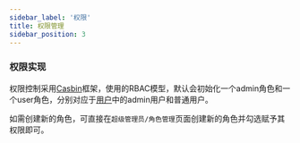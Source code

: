 ```yaml
---
sidebar_label: '权限'
title: 权限管理
sidebar_position: 3
---
```


### 权限实现

权限控制采用[Casbin](https://casbin.org/docs/zh-CN/overview)框架，使用的RBAC模型，默认会初始化一个admin角色和一个user角色，分别对应于[用户](./%E7%94%A8%E6%88%B7)中的admin用户和普通用户。

如需创建新的角色，可直接在`超级管理员/角色管理`页面创建新的角色并勾选赋予其权限即可。